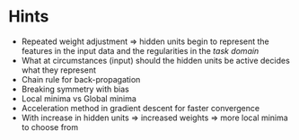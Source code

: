 # Hints

* Repeated weight adjustment => hidden units begin to represent the features in the input data and the regularities in the *task domain*
* What at circumstances (input) should the hidden units be active decides what they represent
* Chain rule for back-propagation
* Breaking symmetry with bias
* Local minima vs Global minima
* Acceleration method in gradient descent for faster convergence
* With increase in hidden units => increased weights => more local minima to choose from 